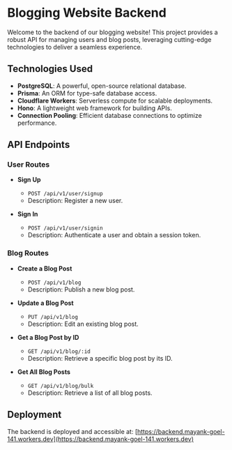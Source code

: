 # Blogging Website Backend

Welcome to the backend of our blogging website! This project provides a robust API for managing users and blog posts, leveraging cutting-edge technologies to deliver a seamless experience.

## Technologies Used

- **PostgreSQL**: A powerful, open-source relational database.
- **Prisma**: An ORM for type-safe database access.
- **Cloudflare Workers**: Serverless compute for scalable deployments.
- **Hono**: A lightweight web framework for building APIs.
- **Connection Pooling**: Efficient database connections to optimize performance.

## API Endpoints

### User Routes

- **Sign Up**

  - `POST /api/v1/user/signup`
  - Description: Register a new user.

- **Sign In**
  - `POST /api/v1/user/signin`
  - Description: Authenticate a user and obtain a session token.

### Blog Routes

- **Create a Blog Post**

  - `POST /api/v1/blog`
  - Description: Publish a new blog post.

- **Update a Blog Post**

  - `PUT /api/v1/blog`
  - Description: Edit an existing blog post.

- **Get a Blog Post by ID**

  - `GET /api/v1/blog/:id`
  - Description: Retrieve a specific blog post by its ID.

- **Get All Blog Posts**
  - `GET /api/v1/blog/bulk`
  - Description: Retrieve a list of all blog posts.

## Deployment

The backend is deployed and accessible at: [https://backend.mayank-goel-141.workers.dev](https://backend.mayank-goel-141.workers.dev)
